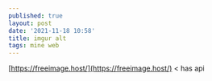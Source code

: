 ```yaml
---
published: true
layout: post
date: '2021-11-18 10:58'
title: imgur alt
tags: mine web 
---
```

[https://freeimage.host/](https://freeimage.host/) < has api
